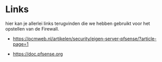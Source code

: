 # Links
hier kan je allerlei links terugvinden die we hebben gebruikt voor het opstellen van de Firewall.

* https://pcmweb.nl/artikelen/security/eigen-server-pfsense/?article-page=1

* https://doc.pfsense.org
